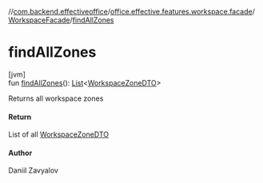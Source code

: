 //[com.backend.effectiveoffice](../../../index.md)/[office.effective.features.workspace.facade](../index.md)/[WorkspaceFacade](index.md)/[findAllZones](find-all-zones.md)

# findAllZones

[jvm]\
fun [findAllZones](find-all-zones.md)(): [List](https://kotlinlang.org/api/latest/jvm/stdlib/kotlin.collections/-list/index.html)&lt;[WorkspaceZoneDTO](../../office.effective.dto/-workspace-zone-d-t-o/index.md)&gt;

Returns all workspace zones

#### Return

List of all [WorkspaceZoneDTO](../../office.effective.dto/-workspace-zone-d-t-o/index.md)

#### Author

Daniil Zavyalov
